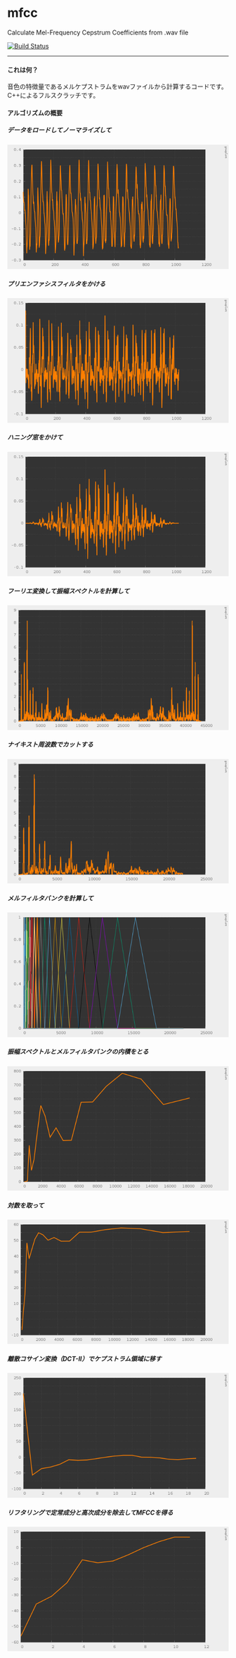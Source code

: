 # mfcc

Calculate Mel-Frequency Cepstrum Coefficients from .wav file

[![Build Status](https://travis-ci.org/hiroyam/mfcc.svg?branch=master)](https://travis-ci.org/hiroyam/mfcc)

---

#### これは何？

音色の特徴量であるメルケプストラムをwavファイルから計算するコードです。C++によるフルスクラッチです。

#### アルゴリズムの概要

##### データをロードしてノーマライズして
![](https://github.com/hiroyam/mfcc/blob/master/images/resize.png)

##### プリエンファシスフィルタをかける
![](https://github.com/hiroyam/mfcc/blob/master/images/pre_emphasis.png)

##### ハニング窓をかけて
![](https://github.com/hiroyam/mfcc/blob/master/images/window_hanning.png)

##### フーリエ変換して振幅スペクトルを計算して
![](https://github.com/hiroyam/mfcc/blob/master/images/amplitude.png)

##### ナイキスト周波数でカットする
![](https://github.com/hiroyam/mfcc/blob/master/images/nyquist.png)

##### メルフィルタバンクを計算して
![](https://github.com/hiroyam/mfcc/blob/master/images/mel_filter_bank.png)

##### 振幅スペクトルとメルフィルタバンクの内積をとる
![](https://github.com/hiroyam/mfcc/blob/master/images/mel.png)

##### 対数を取って
![](https://github.com/hiroyam/mfcc/blob/master/images/log_spectrum.png)

##### 離散コサイン変換（DCT-II）でケプストラム領域に移す
![](https://github.com/hiroyam/mfcc/blob/master/images/mel_cepstrum.png)

##### リフタリングで定常成分と高次成分を除去してMFCCを得る
![](https://github.com/hiroyam/mfcc/blob/master/images/mfcc.png)
